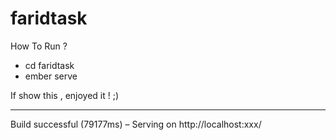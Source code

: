 # faridtask

How To Run ? 

- cd faridtask 
- ember serve

If show this , enjoyed it ! ;)

--------------------------------------------------------------------
Build successful (79177ms) – Serving on http://localhost:xxx/

